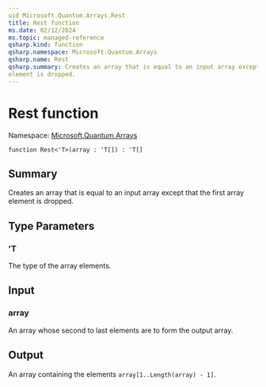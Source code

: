 ```yaml
---
uid Microsoft.Quantum.Arrays.Rest
title: Rest function
ms.date: 02/12/2024
ms.topic: managed-reference
qsharp.kind: function
qsharp.namespace: Microsoft.Quantum.Arrays
qsharp.name: Rest
qsharp.summary: Creates an array that is equal to an input array except that the first array
element is dropped.
---
```


# Rest function

Namespace: [Microsoft.Quantum.Arrays](xref:Microsoft.Quantum.Arrays)

```qsharp
function Rest<'T>(array : 'T[]) : 'T[]
```

## Summary
Creates an array that is equal to an input array except that the first array
element is dropped.

## Type Parameters
### 'T
The type of the array elements.

## Input
### array
An array whose second to last elements are to form the output array.

## Output
An array containing the elements `array[1..Length(array) - 1]`.
